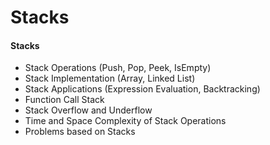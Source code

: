 # Stacks

#### Stacks

* Stack Operations (Push, Pop, Peek, IsEmpty)
* Stack Implementation (Array, Linked List)
* Stack Applications (Expression Evaluation, Backtracking)
* Function Call Stack
* Stack Overflow and Underflow
* Time and Space Complexity of Stack Operations
* Problems based on Stacks
